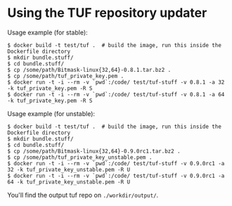 Using the TUF repository updater
================================

Usage example (for stable):

```
$ docker build -t test/tuf .  # build the image, run this inside the Dockerfile directory
$ mkdir bundle.stuff/
$ cd bundle.stuff/
$ cp /some/path/Bitmask-linux{32,64}-0.8.1.tar.bz2 .
$ cp /some/path/tuf_private_key.pem .
$ docker run -t -i --rm -v `pwd`:/code/ test/tuf-stuff -v 0.8.1 -a 32 -k tuf_private_key.pem -R S
$ docker run -t -i --rm -v `pwd`:/code/ test/tuf-stuff -v 0.8.1 -a 64 -k tuf_private_key.pem -R S
```

Usage example (for unstable):

```
$ docker build -t test/tuf .  # build the image, run this inside the Dockerfile directory
$ mkdir bundle.stuff/
$ cd bundle.stuff/
$ cp /some/path/Bitmask-linux{32,64}-0.9.0rc1.tar.bz2 .
$ cp /some/path/tuf_private_key_unstable.pem .
$ docker run -t -i --rm -v `pwd`:/code/ test/tuf-stuff -v 0.9.0rc1 -a 32 -k tuf_private_key_unstable.pem -R U
$ docker run -t -i --rm -v `pwd`:/code/ test/tuf-stuff -v 0.9.0rc1 -a 64 -k tuf_private_key_unstable.pem -R U
```


You'll find the output tuf repo on `./workdir/output/`.
